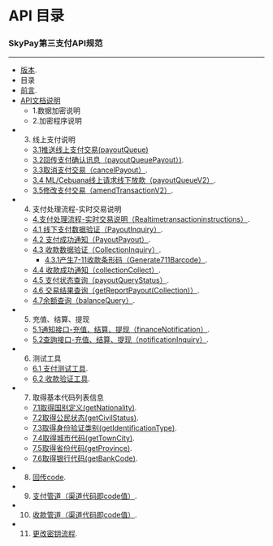 # API 目录
###   SkyPay第三支付API规范
_________________
- [版本](./Version1.md).
- 目录
- [前言](./preface.md).
- [API文档说明](./APIdocumentationdescription.md)
    - 1.数据加密说明
    - 2.加密程序说明
- 3. 线上支付说明
    - [3.1推送线上支付交易(payoutQueue)](./onlinepayment/payoutQueue.md)
    - [3.2回传支付确认讯息（payoutQueuePayout）)](./onlinepayment/payoutQueuePayout.md).
    - [3.3取消支付交易（cancelPayout）](./onlinepayment/cancelPayout.md).
    - [3.4 ML/Cebuana线上请求线下放款（payoutQueueV2）](./onlinepayment/payoutQueueV2.md).
    - [3.5修改支付交易（amendTransactionV2）](./onlinepayment/amendTransactionV2.md).
- 4. 支付处理流程-实时交易说明
    - [4.支付处理流程-实时交易说明（Realtimetransactioninstructions）](./Offlinepayment/Realtimetransactioninstructions.md).
    - [4.1 线下支付数据验证（PayoutInquiry）](./Offlinepayment/PayoutInquiry.md).
	- [4.2 支付成功通知（PayoutPayout）](./Offlinepayment/PayoutPayout.md).
    - [4.3 收款数据验证（CollectionInquiry）](./Offlinepayment/CollectionInquiry.md).
        - [4.3.1产生7-11收款条形码（Generate711Barcode）](./Offlinepayment/Generate711Barcode.md).
    - [4.4 收款成功通知（collectionCollect）](./Offlinepayment/collectionCollect.md).
    - [4.5 支付状态查询（payoutQueryStatus）](./Offlinepayment/payoutQueryStatus.md).
    - [4.6 交易结果查询（getReportPayout(Collection)）](./Offlinepayment/getReportPayout.md).
    - [4.7余额查询（balanceQuery）](./Offlinepayment/balanceQuery.md).
- 5. 充值、结算、提现
    - [5.1通知接口-充值、结算、提现（financeNotification）](./Rechargebalancewithdrawal/financeNotification.md).
    - [5.2查詢接口-充值、结算、提现（notificationInquiry）](./Rechargebalancewithdrawal/notificationInquiry.md).
- 6. 测试工具
    - [6.1 支付测试工具](./testtools/Collectionverificationtool.md).
    - [6.2 收款验证工具](./testtools/Paymenttestingtools.md).
- 7. 取得基本代码列表信息
    - [7.1取得国别定义(getNationality)](./Obtainbasiccodelistinformation/getNationality.md).
    - [7.2取得公民状态(getCivilStatus)](./Obtainbasiccodelistinformation/getCivilStatus.md).
    - [7.3取得身份验证类别(getIdentificationType)](./Obtainbasiccodelistinformation/getIdentificationType.md).
    - [7.4取得城巿代码(getTownCity)](./Obtainbasiccodelistinformation/getTownCity.md).
    - [7.5取得省份代码(getProvince)](./Obtainbasiccodelistinformation/getProvince.md).
    - [7.6取得银行代码(getBankCode)](./Obtainbasiccodelistinformation/getBankCode.md).
- 8. [回传code](./Backpropagationmessagedefinition/Backpropagationmessagedefinition.md).
- 9. [支付管道（渠道代码即code值）](./Paymentpipeline/Paymentpipeline.md).
- 10. [收款管道（渠道代码即code值）](./Paymentpipeline/Paymentpipeline1.md).
- 11. [更改密钥流程](./Changekeyprocess/Changekeyprocess.md).